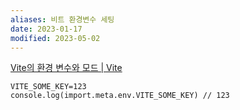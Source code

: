 ```yaml
---
aliases: 비트 환경변수 세팅
date: 2023-01-17
modified: 2023-05-02
---
```


[Vite의 환경 변수와 모드 | Vite](https://vitejs-kr.github.io/guide/env-and-mode.html#env-files)

```
VITE_SOME_KEY=123
console.log(import.meta.env.VITE_SOME_KEY) // 123
```
